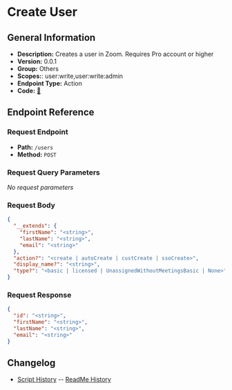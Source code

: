 # Create User

## General Information

- **Description:** Creates a user in Zoom. Requires Pro account or higher
- **Version:** 0.0.1
- **Group:** Others
- **Scopes:**: user:write,user:write:admin
- **Endpoint Type:** Action
- **Code:** [🔗](https://github.com/NangoHQ/integration-templates/tree/main/integrations/zoom/actions/create-user.ts)

## Endpoint Reference

### Request Endpoint

- **Path:** `/users`
- **Method:** `POST`

### Request Query Parameters

_No request parameters_

### Request Body

```json
{
  "__extends": {
    "firstName": "<string>",
    "lastName": "<string>",
    "email": "<string>"
  },
  "action?": "<create | autoCreate | custCreate | ssoCreate>",
  "display_name?": "<string>",
  "type?": "<basic | licensed | UnassignedWithoutMeetingsBasic | None>"
}
```

### Request Response

```json
{
  "id": "<string>",
  "firstName": "<string>",
  "lastName": "<string>",
  "email": "<string>"
}
```

## Changelog

- [Script History](https://github.com/NangoHQ/integration-templates/commits/main/integrations/zoom/actions/create-user.ts)
-- [ReadMe History](https://github.com/NangoHQ/integration-templates/commits/main/integrations/zoom/actions/create-user.md)
